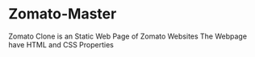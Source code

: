 # Zomato-Master
Zomato Clone is an Static Web Page of Zomato Websites 
The Webpage have HTML and CSS Properties
